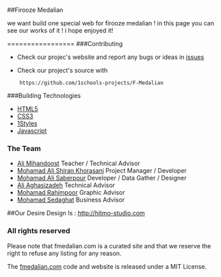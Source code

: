 ##Firooze Medalian

we want build one special web for firooze medalian ! 
in this page you can see our works of it !
i hope enjoyed it!

=================
###Contributing

* Check our projec's website and report any bugs or ideas in [issues](https://github.com/1schools-projects/F-Medalian/issues)

* Check our project's source with
```
    https://github.com/1schools-projects/F-Medalian
```


###Building Technologies
* [HTML5](http://ali.md/wiki/html5)
* [CSS3](http://ali.md/css3ref)
* [1Styles](http://ali.md/1styles)
* [Javascript](http://www.javascriptsource.com)



### The Team 
- [Ali Mihandoost](http://github.com/AliMD) Teacher / Technical Advisor
- [Mohamad Ali Shiran Khorasani](http://github.com/matafa) Project Manager / Developer
- [Mohamad Ali Saberpour](http://github.com/Saberpour) Developer / Data Gather / Designer
- [Ali Aghasizadeh](http://github.com/AliGH) Technical Advisor
- [Mohamad Rahimpoor](http://github.com/mrahimpoor) Graphic Advisor
- [Mohamad Sedaghat](http://github.com/sedaghat) Business Advisor


##Our Desire Design Is : http://hitmo-studio.com

### All rights reserved ###
Please note that fmedalian.com is a curated site and that we reserve the right to refuse any listing for any reason.

The [fmedalian.com](http://fmedalian.com) code and website is released under a MIT License.
